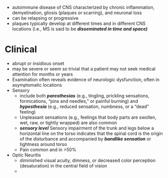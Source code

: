 - autoimmune disease of CNS characterized by chronic inflammation, demyelination, gliosis (plaques or scarring), and neuronal loss
- can be relapsing or progressive 
- plaques typically develop at different times and in different CNS locations (i.e., MS is said to be ***disseminated in time and space)***
# Clinical 
- abrupt or insidious onset 
- may be severe or seem so trivial that a patient may not seek medical attention for months or years 
- Examination often reveals evidence of neurologic dysfunction, often in asymptomatic locations 
- Sensory 
	- include both ***paresthesias*** (e.g., tingling, prickling sensations, formications, “pins and needles,” or painful burning) and ***hypesthesia*** (e.g., reduced sensation, numbness, or a “dead” feeling)
	- Unpleasant sensations (e.g., feelings that body parts are swollen, wet, raw, or tightly wrapped) are also common 
	- ***sensory level*** Sensory impairment of the trunk and legs below a horizontal line on the torso indicates that the spinal cord is the origin of the disturbance and accompanied by ***bandlike sensation*** or tightness around torso 
	- Pain common and in >50% 
- Optic Neuritis 
	- diminished visual acuity, dimness, or decreased color perception (desaturation) in the central field of vision
	- 